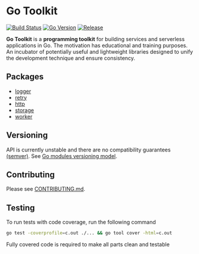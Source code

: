# Go Toolkit

[![Build Status](https://github.com/diptanw/go-toolkit/workflows/build-n-test/badge.svg)](https://github.com/diptanw/go-toolkit/actions)
[![Go Version](https://img.shields.io/static/v1?label=Go&message=1.14&color=9cf)](https://golang.org/doc/go1.14)
[![Release](https://img.shields.io/badge/Release-LATEST-brightgreen.svg)](https://github.com/diptanw/go-toolkit/releases/latest)

**Go Toolkit** is a **programming toolkit** for building services and serverless applications in Go.
The motivation has educational and training purposes. An incubator of potentially useful and lightweight libraries designed to unify the development technique and ensure consistency.

## Packages

- [logger](/logger/doc.go)
- [retry](/retry/doc.go)
- [http](/server/doc.go)
- [storage](/storage/doc.go)
- [worker](/worker/doc.go)

## Versioning
API is currently unstable and there are no compatibility guarantees [(semver)](https://semver.org/). See [Go modules versioning model](https://github.com/golang/go/wiki/Modules#faqs--semantic-import-versioning).

## Contributing

Please see [CONTRIBUTING.md](/CONTRIBUTING.md).

## Testing

To run tests with code coverage, run the following command

```sh
go test -coverprofile=c.out ./... && go tool cover -html=c.out
```

Fully covered code is required to make all parts clean and testable
